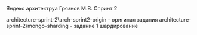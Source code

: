 Яндекс архитектруа
Грязнов М.В.
Спринт 2

architecture-sprint-2\arch-sprint2-origin - оригинал задания
architecture-sprint-2\mongo-sharding - задание 1 шардирование